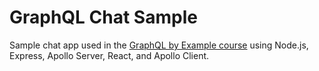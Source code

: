 # GraphQL Chat Sample

Sample chat app used in the [GraphQL by Example course](https://www.udemy.com/course/graphql-by-example/) using Node.js, Express, Apollo Server, React, and Apollo Client.
